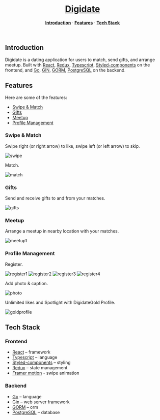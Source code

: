<h1 align="center">
    <a href="https://dating-app-smoky.vercel.app">Digidate</a>
</h1>

<p align="center">
  <a href="#introduction"><strong>Introduction</strong></a> ·
  <a href="#features"><strong>Features</strong></a> ·
  <a href="#tech-stack"><strong>Tech Stack</strong></a>
</p>
<br/>

## Introduction

Digidate is a dating application for users to match, send gifts, and arrange meetup. Built with [React](https://react.dev/), [Redux](https://redux-toolkit.js.org/), [Typescript](https://www.typescriptlang.org/), [Styled-components](https://styled-components.com/) on the frontend, and [Go](https://go.dev/), [GIN](https://gin-gonic.com/), [GORM](https://gorm.io/), [PostgreSQL](https://www.postgresql.org/) on the backend.

## Features

Here are some of the features:

- [Swipe & Match](#swipe-&-match)
- [Gifts](#gifts)
- [Meetup](#meetup)
- [Profile Management](#profile-management)

### Swipe & Match

Swipe right (or right arrow) to like, swipe left (or left arrow) to skip.

![swipe](swipe.png)

Match.

![match](match.png)

### Gifts

Send and receive gifts to and from your matches.

![gifts](gifts.png)

### Meetup

Arrange a meetup in nearby location with your matches.

![meetup1](meetup1.png)

### Profile Management

Register.

![register1](register1.png) ![register2](register2.png) ![register3](register3.png) ![register4](register4.png)

Add photo & caption.

![photo](photo.png)

Unlimited likes and Spotlight with DigidateGold Profile.

![goldprofile](goldprofile.png)

## Tech Stack

### Frontend

- [React](https://react.dev/) – framework
- [Typescript](https://www.typescriptlang.org/) – language
- [Styled-components](https://styled-components.com/) – styling
- [Redux](https://redux-toolkit.js.org/) – state management
- [Framer motion](https://www.framer.com/motion/) - swipe animation

### Backend

- [Go](https://go.dev/) – language
- [Gin](https://gin-gonic.com/) – web server framework
- [GORM](https://gorm.io/) – orm
- [PostgreSQL](https://www.postgresql.org/) – database
